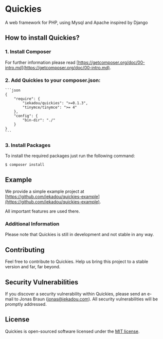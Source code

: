 # Quickies

A web framework for PHP, using Mysql and Apache inspired by Django

## How to install Quickies?

### 1. Install Composer

For further information please read [https://getcomposer.org/doc/00-intro.md](https://getcomposer.org/doc/00-intro.md).

### 2. Add Quickies to your composer.json:

	```json
    {
        "require": {
            "iekadou/quickies": ">=0.1.3",
            "tinymce/tinymce": ">= 4"
        },
        "config": {
            "bin-dir": "./"
        }
    }
	```

### 3. Install Packages

To install the required packages just run the following command:

    $ composer install


## Example

We provide a simple example project at [https://github.com/iekadou/quickies-example](https://github.com/iekadou/quickies-example).

All important features are used there.

### Additional Information

Please note that Quickies is still in development and not stable in any way.

## Contributing

Feel free to contribute to Quickies. Help us bring this project to a stable version and far, far beyond.

## Security Vulnerabilities

If you discover a security vulnerability within Quickies, please send an e-mail to Jonas Braun (jonas@iekadou.com). All security vulnerabilities will be promptly addressed.

## License

Quickies is open-sourced software licensed under the [MIT license](http://opensource.org/licenses/MIT).
